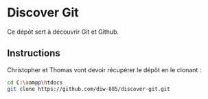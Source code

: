# Discover Git

Ce dépôt sert à découvrir Git et Github.

## Instructions

Christopher et Thomas vont devoir récupérer le dépôt en le clonant :

```bash
cd C:\xampp\htdocs
git clone https://github.com/diw-885/discover-git.git
```
